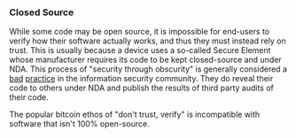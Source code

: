 ### Closed Source
While some code may be open source, it is impossible for end-users to verify how their software actually works, and thus they must instead rely on trust.
This is usually because a device uses a so-called Secure Element whose manufacturer requires its code to be kept closed-source and under NDA.
This process of "security through obscurity" is generally considered a [bad](https://stackoverflow.com/questions/533965/why-is-security-through-obscurity-a-bad-idea) [practice](https://en.wikipedia.org/wiki/Security_through_obscurity) in the information security community.
They do reveal their code to others under NDA and publish the results of third party audits of their code.

The popular bitcoin ethos of "don't trust, verify" is incompatible with software that isn't 100% open-source.

